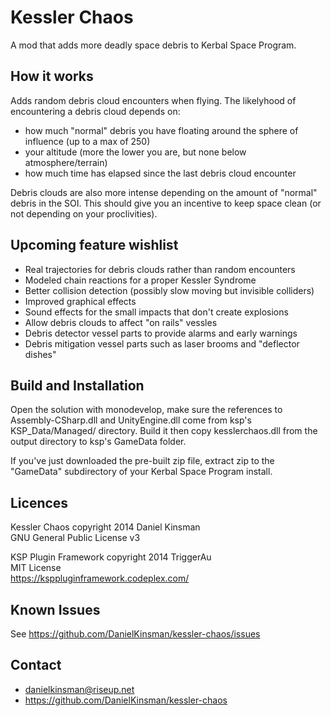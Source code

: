 Kessler Chaos
=============

A mod that adds more deadly space debris to Kerbal Space Program.

How it works
------------

Adds random debris cloud encounters when flying. The likelyhood of
encountering a debris cloud depends on:

* how much "normal" debris you have floating around the sphere of
influence (up to a max of 250)
* your altitude (more the lower you are, but none below
atmosphere/terrain)
* how much time has elapsed since the last debris cloud encounter

Debris clouds are also more intense depending on the amount of
"normal" debris in the SOI. This should give you an incentive to keep space
clean (or not depending on your proclivities).

Upcoming feature wishlist
-------------------------

* Real trajectories for debris clouds rather than random encounters
* Modeled chain reactions for a proper Kessler Syndrome
* Better collision detection (possibly slow moving but invisible colliders)
* Improved graphical effects
* Sound effects for the small impacts that don't create explosions
* Allow debris clouds to affect "on rails" vessles
* Debris detector vessel parts to provide alarms and early warnings
* Debris mitigation vessel parts such as laser brooms and "deflector dishes"

Build and Installation
----------------------

Open the solution with monodevelop, make sure the references to
Assembly-CSharp.dll and UnityEngine.dll come from ksp's
KSP_Data/Managed/ directory. Build it then copy kesslerchaos.dll from the
output directory to ksp's GameData folder.

If you've just downloaded the pre-built zip file, extract zip to the
"GameData" subdirectory of your Kerbal Space Program install.

Licences
--------

Kessler Chaos copyright 2014 Daniel Kinsman  
GNU General Public License v3

KSP Plugin Framework copyright 2014 TriggerAu  
MIT License  
https://ksppluginframework.codeplex.com/

Known Issues
------------

See https://github.com/DanielKinsman/kessler-chaos/issues

Contact
-------

* danielkinsman@riseup.net
* https://github.com/DanielKinsman/kessler-chaos


